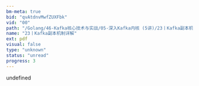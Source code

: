 ```yaml
---
bm-meta: true
bid: "qvAtdnvMwfZUXFbk"
vid: "00"
path: "/Golang/46-Kafka核心技术与实战/05-深入Kafka内核 (5讲)/23丨Kafka副本机制详解.pdf"
name: "23丨Kafka副本机制详解"
ext: pdf
visual: false
type: "unknown"
status: "unread"
progress: 3
---
```

undefined